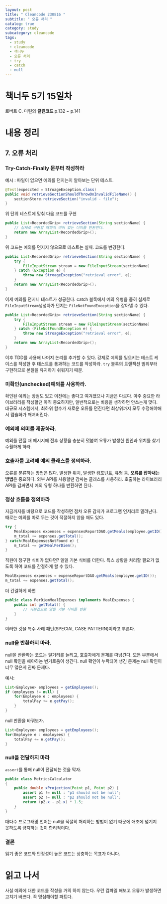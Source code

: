 ```yaml
---
layout: post
title: " Cleancode 230816 "
subtitle: " 오류 처리 "
catalog: true
category: study
subcategory: cleancode
tags:
  - study
  - cleancode
  - 책너두
  - 오류 처리
  - try
  - catch
  - null
---
```


# 책너두 5기 15일차

로버트 C. 마틴의 **클린코드** p.132 ~ p.141

# 내용 정리

## 7. 오류 처리

### Try-Catch-Finally 문부터 작성하라

예시 : 파일이 없으면 예외를 던지는지 알아보는 단위 테스트.

```java
@Test(expeccted = StroageException.class)
public void retrieveSectionShouldThrowOnInvalidFileName() {
    sectionStore.retrieveSection("invalid - file");
}
```

위 단위 테스트에 맞춰 다음 코드를 구현

```java
public List<RecordedGrip> retrieveSection(String sectionName) {
    // 실제로 구현할 때까지 비어 있는 더미를 반환한다.
    return new ArrayList<RecordedGrip>();
}
```

위 코드는 예외를 던지지 않으므로 테스트는 실패. 코드를 변경한다.

```java
public List<RecordedGrip> retrieveSection(String sectionName) {
    try {
        FileInputStream stream = new FileInputStream(sectionName)
    } catch (Exception e) {
        throw new StroageException("retrieval error", e);
    }
    return new ArrayList<RecordedGrip>();
}
```

이제 예외를 던지니 테스트가 성공한다. catch 블록에서 예외 유형을 좁혀 실제로 `FileInputStream`생성자가 던지는 `FileNotFoundException`을 잡아낼 수 있다.

```java
public List<RecordedGrip> retrieveSection(String sectionName) {
    try {
        FileInputStream stream = new FileInputStream(sectionName)
    } catch (FileNotFoundException e) {
        throw new StroageException("retrieval error", e);
    }
    return new ArrayList<RecordedGrip>();
}
```

이후 TDD를 사용해 나머지 논리를 추가할 수 있다. 강제로 예외를 일으키는 테스트 케이스를 작성한 후 테스트를 통과하는 코드를 작성하라. `try` 블록의 트랜잭션 범위부터 구현하므로 본질을 유지하기 쉬워지기 때문.

### 미확인(unchecked)예외를 사용하라.

확인된 예외는 장점도 있고 이전에는 좋다고 여겨졌으나 지금은 다르다. 아주 중요한 라이브러리를 작성할땐 아직 중요하지만, 일반적으로는 비용을 생각하면 안쓰는게 맞다. 대규모 시스템에서, 최하위 함수가 새로운 오류를 던진다면 최상위까지 모두 수정해야해서 캡슐화가 깨져버린다.

### 예외에 의미를 제공하라.

예외를 던질 때 메시지에 전후 상황을 충분히 덧붙여 오류가 발생한 원인과 위치를 찾기 수월하게 하라.

### 호출자를 고려해 예외 클래스를 정의하라.

오류를 분류하는 방법은 많다. 발생한 위치, 발생한 컴포넌트, 유형 등. **오류를 잡아내는 방법**은 중요하다. 외부 API를 사용할땐 감싸는 클래스를 사용하라. 호출하는 라이브러리 API를 감싸면서 예외 유형 하나를 반환하면 된다.

### 정상 흐름을 정의하라

지금까지를 바탕으로 코드를 작성하면 점차 오류 감지가 프로그램 언저리로 밀려난다. 때로는 예외를 따로 두는 것이 적절하지 않을 때도 있다.

```java
try {
    MealExpenses expenses = expensesReportDAO.getMeals(employee.getID());
    m_total += expenses.getTotal();
} catch(MealExpensesNotFound e) {
    m_total += getMealPerDiem();
}
```

직원이 청구한 식비가 없다면? 일일 기본 식비를 더한다. 특스 상황을 처리할 필요가 없도록 하여 코드를 간결하게 할 수 있다.

```java
MealExpenses expenses = expenseReportDAO.getMeals(employee.getID());
m_total += expenses.getTotal();
```

더 간결하게 하면

```java
public class PerDiemMealExpenses implements MealExpenses {
    public int getTotal() {
        // 기본값으로 일일 기본 식비를 반환
    }
}
```

이러한 것을 특수 사례 패턴(SPECIAL CASE PATTERN)이라고 부른다.

### null을 반환하지 마라.

null을 반환하는 코드는 일거리를 늘리고, 호출자에게 문제를 떠넘긴다. 모든 부분에서 null 확인을 해야하는 번거로움이 생긴다. null 확인이 누락되어 생긴 문제는 null 확인이 너무 많은게 진짜 문제다.

예시:

```java
List<Employee> employees = getEmployees();
if (employees != null) {
    for(Employee e : employees) {
        totalPay += e.getPay();
    }
}
```

null 반환을 바꿔보자.

```java
List<Employee> employees = getEmployees();
for(Employee e : employees) {
    totalPay += e.getPay();
}
```

### null을 전달하지 마라

`assert`를 통해 null이 전달되는 것을 막자.

```java
public class MetricsCalculator
{
    public double xProjection(Point p1, Point p2) {
        assert p1 != null : "p1 should not be null";
        assert p2 != null : "p2 should not be null";
        return (p2.x - p1.x) * 1.5;
    }
}
```

대다수 프로그래밍 언어는 null을 적절히 처리하는 방법이 없기 때문에 애초에 넘기지 못하도록 금지하는 것이 합리적이다.

### 결론

읽기 좋은 코드와 안정성이 높은 코드는 상충하는 목표가 아니다.

# 읽고 나서

사실 예외에 대한 코드를 작성을 거의 하지 않는다. 우런 컴파일 해보고 오류가 발생하면 고치기 바쁘다. 꼭 명심해야할 파트다.

